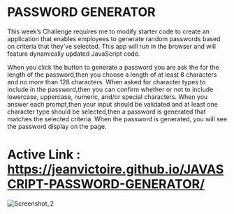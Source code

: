 # PASSWORD GENERATOR

This week’s Challenge requires me to modify starter code to create an application that enables employees to generate random passwords based on criteria that they’ve selected. This app will run in the browser and will feature dynamically updated JavaScript code.

When you click the button to generate a password you are ask the for the length of the password,then you choose a length of at least 8 characters and no more than 128 characters.
When asked for character types to include in the password,then you can confirm whether or not to include lowercase, uppercase, numeric, and/or special characters.
When you answer each prompt,then your input should be validated and at least one character type should be selected,then a password is generated that matches the selected criteria.
When the password is generated, you will see the password display on the page.

# Active Link : https://jeanvictoire.github.io/JAVASCRIPT-PASSWORD-GENERATOR/

![Screenshot_2](https://user-images.githubusercontent.com/100246393/168654700-e776db10-eaea-44fb-8ff7-895156b7ab17.png)


